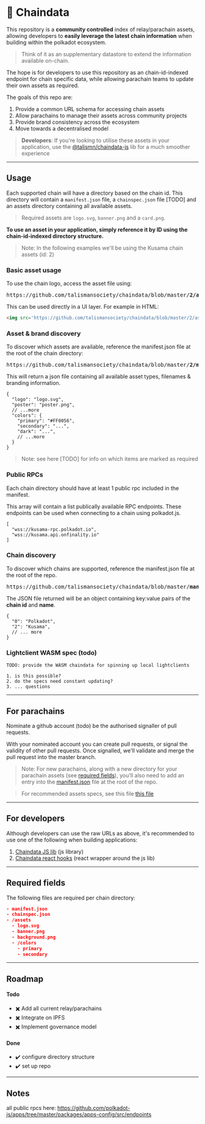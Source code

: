 # 📁 Chaindata
This repository is a **community controlled** index of relay/parachain assets, allowing developers to **easily leverage the latest chain information** when building within the polkadot ecosystem. 

>Think of it as an supplementary datastore to extend the information available on-chain.   

The hope is for developers to use this repository as an chain-id-indexed endpoint for chain specific data, while allowing parachain teams to update their own assets as required.

The goals of this repo are:

1. Provide a common URL schema for accessing chain assets
3. Allow parachains to manage their assets across community projects
2. Provide brand consistency across the ecosystem
3. Move towards a decentralised model

> **Developers**: If you're looking to utilise these assets in your application, use the [@talismn/chaindata-js](https://github.com/talismansociety/chaindata-js) lib for a much smoother experience

----

## Usage
Each supported chain will have a directory based on the chain id. This directory will contain a `manifest.json` file, a `chainspec.json` file [TODO] and an assets directory containing all available assets.

>Required assets are `logo.svg`, `banner.png` and a `card.png`.

**To use an asset in your application, simply reference it by ID using the chain-id-indexed directory structure.**

> Note: In the following examples we'll be using the Kusama chain assets (id: 2)

### Basic asset usage
To use the chain logo, access the asset file using:

<pre>https://github.com/talismansociety/chaindata/blob/master/<b>2/assets/logo.svg</b></pre>

This can be used directly in a UI layer. For example in HTML:

```html
<img src='https://github.com/talismansociety/chaindata/blob/master/2/assets/logo.svg'/>
```

### Asset & brand discovery
To discover which assets are available, reference the manifest.json file at the root of the chain directory:

<pre>https://github.com/talismansociety/chaindata/blob/master/<b>2/manifest.json</b></pre>

This will return a json file containing all available asset types, filenames & branding information.

```json5
{
  "logo": "logo.svg",
  "poster": "poster.png",
  // ...more
  "colors": {
    "primary": "#FF0056",
    "secondary": "...",
    "dark": "...",
    // ...more
  }
}
```

> Note: see here [TODO] for info on which items are marked as required

### Public RPCs
Each chain directory should have at least 1 public rpc included in the manifest.

This array will contain a list publically available RPC endpoints. These endpoints can be used when connecting to a chain using polkadot.js.

```json5
[
  "wss://kusama-rpc.polkadot.io",
  "wss://kusama.api.onfinality.io"
]
```

### Chain discovery
To discover which chains are supported, reference the manifest.json file at the root of the repo.

<pre>https://github.com/talismansociety/chaindata/blob/master/<b>manifest.json</b></pre>

The JSON file returned will be an object containing key:value pairs of the <b>chain id</b> and <b>name</b>.

```json5
{
  "0": "Polkadot",
  "2": "Kusama",
  // ... more
}
```


### Lightclient WASM spec (todo)
```
TODO: provide the WASM chaindata for spinning up local lightclients

1. is this possible?
2. do the specs need constant updating?
3. ... questions
```

----

## For parachains
Nominate a github account (todo) be the authorised signaller of pull requests.

With your nominated account you can create pull requests, or signal the validity of other pull requests. Once signalled, we'll validate and merge the pull request into the master branch.

> Note: For new parachains, along with a new directory for your parachain assets (see [required fields](#required-fields)), you'll also need to add an entry into the [manifest.json](#chain-discovery) file at the root of the repo. 

> For recommended assets specs, see this file [this file](https://github.com/talismansociety/blob/master/SPECS.md)

----

## For developers
Although developers can use the raw URLs as above, it's recommended to use one of the following when building applications:

1. [Chaindata JS lib](https://github.com/talismansociety/chaindata-js) (js library)
2. [Chaindata react hooks](https://github.com/talismansociety/chainspec-react-hooks) (react wrapper around the js lib)

----

## Required fields
The following files are required per chain directory:

```json
- manifest.json
- chainspec.json
- /assets
  - logo.svg
  - banner.png
  - background.png
  - /colors
    - primary
    - secondary
```

----

## Roadmap

#### Todo
- ✖️ Add all current relay/parachains
- ✖️ Integrate on IPFS
- ✖️ Implement governance model

#### Done
- ✔️ configure directory structure
- ✔️ set up repo

----

## Notes
all public rpcs here: https://github.com/polkadot-js/apps/tree/master/packages/apps-config/src/endpoints